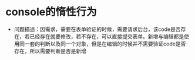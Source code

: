 # console的惰性行为
- 问题描述：因需求，需要在表单验证的时候，需要请求后台，该code是否存在，若已经存在就要修改，若不存在，可以直接提交表单。新增与编辑都是使用同一套的判断以及同一个对象，但是在编辑的时候并不需要验证code是否存在，所以需要判断是否是新增
